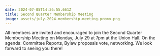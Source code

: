 ```yaml
---
date: 2024-07-05T14:36:55.661Z
title: Second Quarter Membership Meeting
image: assets/july-2024-membership-meeting-promo.png
---
```

A﻿ll members are invited and encouraged to join the Second Quarter Membership Meeting on Monday, July 29 at 7pm at the Union Hall. On the agenda: Committee Reports, Bylaw proposals vote, networking. We look forward to seeing you there!